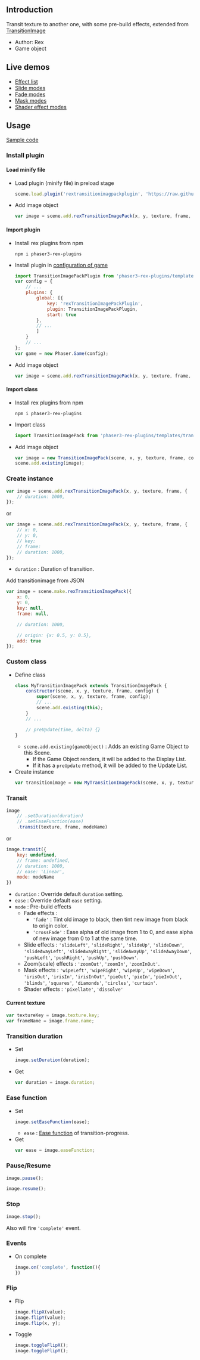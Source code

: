 ## Introduction

Transit texture to another one, with some pre-build effects, extended from [TransitionImage](transitionimage.md)

- Author: Rex
- Game object

## Live demos

- [Effect list](https://codepen.io/rexrainbow/full/QWJvzeP)
- [Slide modes](https://codepen.io/rexrainbow/pen/gOQgdMz)
- [Fade modes](https://codepen.io/rexrainbow/pen/xxQqEgO)
- [Mask modes](https://codepen.io/rexrainbow/pen/KKrWbYP)
- [Shader effect modes](https://codepen.io/rexrainbow/pen/NWEjBJa)

## Usage

[Sample code](https://github.com/rexrainbow/phaser3-rex-notes/tree/master/examples/transition-image-pack)

### Install plugin

#### Load minify file

- Load plugin (minify file) in preload stage
    ```javascript
    scene.load.plugin('rextransitionimagpackplugin', 'https://raw.githubusercontent.com/rexrainbow/phaser3-rex-notes/master/dist/rextransitionimagpackplugin.min.js', true);
    ```
- Add image object
    ```javascript
    var image = scene.add.rexTransitionImagePack(x, y, texture, frame, config);
    ```

#### Import plugin

- Install rex plugins from npm
    ```
    npm i phaser3-rex-plugins
    ```
- Install plugin in [configuration of game](game.md#configuration)
    ```javascript
    import TransitionImagePackPlugin from 'phaser3-rex-plugins/templates/transitionimagepack/transitionimagepack-plugin.js';
    var config = {
        // ...
        plugins: {
            global: [{
                key: 'rexTransitionImagePackPlugin',
                plugin: TransitionImagePackPlugin,
                start: true
            },
            // ...
            ]
        }
        // ...
    };
    var game = new Phaser.Game(config);
    ```
- Add image object
    ```javascript
    var image = scene.add.rexTransitionImagePack(x, y, texture, frame, config);
    ```

#### Import class

- Install rex plugins from npm
    ```
    npm i phaser3-rex-plugins
    ```
- Import class
    ```javascript
    import TransitionImagePack from 'phaser3-rex-plugins/templates/transitionimagepack/TransitionImagePack.js';
    ```
- Add image object
    ```javascript    
    var image = new TransitionImagePack(scene, x, y, texture, frame, config);
    scene.add.existing(image);
    ```

### Create instance

```javascript
var image = scene.add.rexTransitionImagePack(x, y, texture, frame, {   
    // duration: 1000,
});
```
or

```javascript
var image = scene.add.rexTransitionImagePack(x, y, texture, frame, {
    // x: 0,
    // y: 0,
    // key: 
    // frame: 
    // duration: 1000,
});
```

- `duration` : Duration of transition.

Add transitionimage from JSON

```javascript
var image = scene.make.rexTransitionImagePack({
    x: 0,
    y: 0,
    key: null,
    frame: null,

    // duration: 1000,

    // origin: {x: 0.5, y: 0.5},
    add: true
});
```

### Custom class

- Define class
    ```javascript
    class MyTransitionImagePack extends TransitionImagePack {
        constructor(scene, x, y, texture, frame, config) {
            super(scene, x, y, texture, frame, config);
            // ...
            scene.add.existing(this);
        }
        // ...

        // preUpdate(time, delta) {}
    }
    ```
    - `scene.add.existing(gameObject)` : Adds an existing Game Object to this Scene.
        - If the Game Object renders, it will be added to the Display List.
        - If it has a `preUpdate` method, it will be added to the Update List.
- Create instance
    ```javascript
    var transitionimage = new MyTransitionImagePack(scene, x, y, texture, frame, config);
    ```

### Transit

```javascript
image
    // .setDuration(duration)
    // .setEaseFunction(ease)
    .transit(texture, frame, modeName)
```

or

```javascript
image.transit({
    key: undefined,
    // frame: undefined,
    // duration: 1000,
    // ease: 'Linear',
    mode: modeName
})
```

- `duration` : Override default `duration` setting.
- `ease` : Override default `ease` setting.
- `mode` : Pre-build effects
    - Fade effects : 
        - `'fade'` : Tint old image to black, then tint new image from black to origin color.
        - `'crossFade'` : Ease alpha of old image from 1 to 0, and ease alpha of new image from 0 to 1 at the same time.
    - Slide effects : `'slideLeft'`, `'slideRight'`, `'slideUp'`, `'slideDown'`, 
      `'slideAwayLeft'`, `'slideAwayRight'`, `'slideAwayUp'`, `'slideAwayDown'`, 
      `'pushLeft'`, `'pushRight'`, `'pushUp'`, `'pushDown'`.
    - Zoom(scale) effects : `'zoomOut'`, `'zoomIn'`, `'zoomInOut'`.
    - Mask effects : `'wipeLeft'`, `'wipeRight'`, `'wipeUp'`, `'wipeDown'`,
      `'irisOut'`, `'irisIn'`,  `'irisInOut'`, `'pieOut'`, `'pieIn'`, `'pieInOut'`, 
      `'blinds'`, `'squares'`, `'diamonds'`, `'circles'`, `'curtain'`.
    - Shader effects : `'pixellate'`, `'dissolve'`

#### Current texture

```javascript
var textureKey = image.texture.key;
var frameName = image.frame.name;
```

### Transition duration

- Set
    ```javascript
    image.setDuration(duration);
    ```
- Get
    ```javascript
    var duration = image.duration;
    ```

### Ease function

- Set
    ```javascript
    image.setEaseFunction(ease);
    ```
    - `ease` : [Ease function](tween.md#ease-equations) of transition-progress.
- Get
    ```javascript
    var ease = image.easeFunction;
    ```

### Pause/Resume

```javascript
image.pause();
```

```javascript
image.resume();
```

### Stop

```javascript
image.stop();
```

Also will fire `'complete'` event.

### Events

- On complete
   ```javascript
   image.on('complete', function(){
   })
   ```

### Flip

- Flip
    ```javascript
    image.flipX(value);
    image.flipY(value);
    image.flip(x, y);
    ```
- Toggle
    ```javascript
    image.toggleFlipX();
    image.toggleFlipY();
    ```
